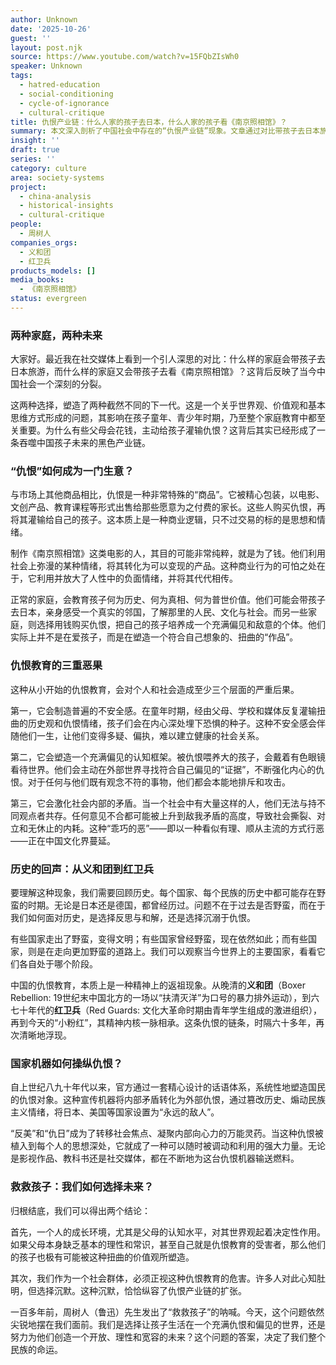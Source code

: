 ```yaml
---
author: Unknown
date: '2025-10-26'
guest: ''
layout: post.njk
source: https://www.youtube.com/watch?v=15FQbZIsWh0
speaker: Unknown
tags:
  - hatred-education
  - social-conditioning
  - cycle-of-ignorance
  - cultural-critique
title: 仇恨产业链：什么人家的孩子去日本，什么人家的孩子看《南京照相馆》？
summary: 本文深入剖析了中国社会中存在的“仇恨产业链”现象。文章通过对比带孩子去日本旅游和带孩子观看《南京照相馆》这两类家庭，揭示了仇恨教育如何被商业化，成为一种吞噬下一代未来的商品。这种模式不仅塑造了儿童扭曲的世界观，引发社会对立，更是将历史上的义和团与红卫兵思潮在当代复现。作者认为，这种“乖巧的恶”正在侵蚀文化根基，并引用鲁迅“救救孩子”的呼声，警示社会必须做出选择。
insight: ''
draft: true
series: ''
category: culture
area: society-systems
project:
  - china-analysis
  - historical-insights
  - cultural-critique
people:
  - 周树人
companies_orgs:
  - 义和团
  - 红卫兵
products_models: []
media_books:
  - 《南京照相馆》
status: evergreen
---
```

### 两种家庭，两种未来

大家好。最近我在社交媒体上看到一个引人深思的对比：什么样的家庭会带孩子去日本旅游，而什么样的家庭又会带孩子去看《南京照相馆》？这背后反映了当今中国社会一个深刻的分裂。

这两种选择，塑造了两种截然不同的下一代。这是一个关乎世界观、价值观和基本思维方式形成的问题，其影响在孩子童年、青少年时期，乃至整个家庭教育中都至关重要。为什么有些父母会花钱，主动给孩子灌输仇恨？这背后其实已经形成了一条吞噬中国孩子未来的黑色产业链。

### “仇恨”如何成为一门生意？

与市场上其他商品相比，仇恨是一种非常特殊的“商品”。它被精心包装，以电影、文创产品、教育课程等形式出售给那些愿意为之付费的家长。这些人购买仇恨，再将其灌输给自己的孩子。这本质上是一种商业逻辑，只不过交易的标的是思想和情绪。

制作《南京照相馆》这类电影的人，其目的可能非常纯粹，就是为了钱。他们利用社会上弥漫的某种情绪，将其转化为可以变现的产品。这种商业行为的可怕之处在于，它利用并放大了人性中的负面情绪，并将其代代相传。

正常的家庭，会教育孩子何为历史、何为真相、何为普世价值。他们可能会带孩子去日本，亲身感受一个真实的邻国，了解那里的人民、文化与社会。而另一些家庭，则选择用钱购买仇恨，把自己的孩子培养成一个充满偏见和敌意的个体。他们实际上并不是在爱孩子，而是在塑造一个符合自己想象的、扭曲的“作品”。

### 仇恨教育的三重恶果

这种从小开始的仇恨教育，会对个人和社会造成至少三个层面的严重后果。

第一，它会制造普遍的不安全感。在童年时期，经由父母、学校和媒体反复灌输扭曲的历史观和仇恨情绪，孩子们会在内心深处埋下恐惧的种子。这种不安全感会伴随他们一生，让他们变得多疑、偏执，难以建立健康的社会关系。

第二，它会塑造一个充满偏见的认知框架。被仇恨喂养大的孩子，会戴着有色眼镜看待世界。他们会主动在外部世界寻找符合自己偏见的“证据”，不断强化内心的仇恨。对于任何与他们既有观念不符的事物，他们都会本能地排斥和攻击。

第三，它会激化社会内部的矛盾。当一个社会中有大量这样的人，他们无法与持不同观点者共存。任何意见不合都可能被上升到敌我矛盾的高度，导致社会撕裂、对立和无休止的内耗。这种“乖巧的恶”——即以一种看似有理、顺从主流的方式行恶——正在中国文化界蔓延。

### 历史的回声：从义和团到红卫兵

要理解这种现象，我们需要回顾历史。每个国家、每个民族的历史中都可能存在野蛮的时期。无论是日本还是德国，都曾经历过。问题不在于过去是否野蛮，而在于我们如何面对历史，是选择反思与和解，还是选择沉溺于仇恨。

有些国家走出了野蛮，变得文明；有些国家曾经野蛮，现在依然如此；而有些国家，则是在走向更加野蛮的道路上。我们可以观察当今世界上的主要国家，看看它们各自处于哪个阶段。

中国的仇恨教育，本质上是一种精神上的返祖现象。从晚清的**义和团**（Boxer Rebellion: 19世纪末中国北方的一场以“扶清灭洋”为口号的暴力排外运动），到六七十年代的**红卫兵**（Red Guards: 文化大革命时期由青年学生组成的激进组织），再到今天的“小粉红”，其精神内核一脉相承。这条仇恨的链条，时隔六十多年，再次清晰地浮现。

### 国家机器如何操纵仇恨？

自上世纪八九十年代以来，官方通过一套精心设计的话语体系，系统性地塑造国民的仇恨对象。这种宣传机器将内部矛盾转化为外部仇恨，通过篡改历史、煽动民族主义情绪，将日本、美国等国家设置为“永远的敌人”。

“反美”和“仇日”成为了转移社会焦点、凝聚内部向心力的万能灵药。当这种仇恨被植入到每个人的思想深处，它就成了一种可以随时被调动和利用的强大力量。无论是影视作品、教科书还是社交媒体，都在不断地为这台仇恨机器输送燃料。

### 救救孩子：我们如何选择未来？

归根结底，我们可以得出两个结论：

首先，一个人的成长环境，尤其是父母的认知水平，对其世界观起着决定性作用。如果父母本身缺乏基本的理性和常识，甚至自己就是仇恨教育的受害者，那么他们的孩子也极有可能被这种扭曲的价值观所塑造。

其次，我们作为一个社会群体，必须正视这种仇恨教育的危害。许多人对此心知肚明，但选择沉默。这种沉默，恰恰纵容了仇恨产业链的扩张。

一百多年前，周树人（鲁迅）先生发出了“救救孩子”的呐喊。今天，这个问题依然尖锐地摆在我们面前。我们是选择让孩子生活在一个充满仇恨和偏见的世界，还是努力为他们创造一个开放、理性和宽容的未来？这个问题的答案，决定了我们整个民族的命运。